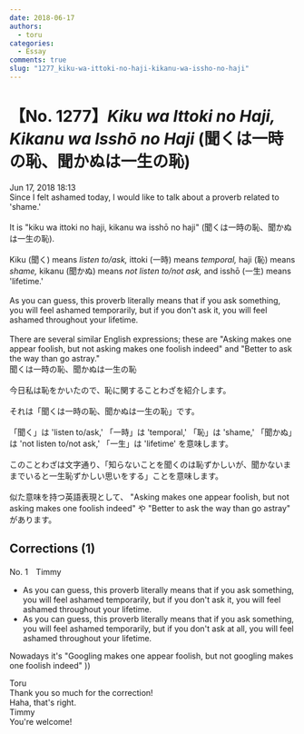```yaml
---
date: 2018-06-17
authors:
  - toru
categories:
  - Essay
comments: true
slug: "1277_kiku-wa-ittoki-no-haji-kikanu-wa-issho-no-haji"
---
```


# 【No. 1277】<strong><em>Kiku wa Ittoki no Haji, Kikanu wa Isshō no Haji</em></strong> (聞くは一時の恥、聞かぬは一生の恥)
<div class="date">Jun 17, 2018 18:13</div>
<div id="post"><div id="body_show_ori">
Since I felt ashamed today, I would like to talk about a proverb related to 'shame.'<br/><br/>It is "kiku wa ittoki no haji, kikanu wa isshō no haji" (聞くは一時の恥、聞かぬは一生の恥).<br/><br/>Kiku (聞く) means <em>listen to/ask,</em> ittoki (一時) means <em>temporal,</em> haji (恥) means <em>shame,</em> kikanu (聞かぬ) means <em>not listen to/not ask,</em> and isshō (一生) means 'lifetime.'<br/><br/>As you can guess, this proverb literally means that if you ask something, you will feel ashamed temporarily, but if you don't ask it, you will feel ashamed throughout your lifetime.<br/><br/>There are several similar English expressions; these are "Asking makes one appear foolish, but not asking makes one foolish indeed" and "Better to ask the way than go astray."
</div></div>

<!-- more -->

<div id="post_ja"><div id="body_show_mo">
聞くは一時の恥、聞かぬは一生の恥<br/><br/>今日私は恥をかいたので、恥に関することわざを紹介します。<br/><br/>それは「聞くは一時の恥、聞かぬは一生の恥」です。<br/><br/>「聞く」は 'listen to/ask,' 「一時」は 'temporal,' 「恥」は 'shame,' 「聞かぬ」は 'not  listen to/not ask,' 「一生」は 'lifetime' を意味します。<br/><br/>このことわざは文字通り、「知らないことを聞くのは恥ずかしいが、聞かないままでいると一生恥ずかしい思いをする」ことを意味します。<br/><br/>似た意味を持つ英語表現として、 "Asking makes one appear foolish, but not asking makes one foolish indeed" や "Better to ask the way than go astray" があります。
</div></div>

## Corrections (1)
<div id="block"><div class="first_name"> No. 1　<span class="just_name">Timmy</span></div><div id="block2">
<ul class="correction_field">
<li class="incorrect">As you can guess, this proverb literally means that if you ask something, you will feel ashamed temporarily, but if you don't ask it, you will feel ashamed throughout your lifetime.</li>
<li class="corrected correct">
As you can guess, this proverb literally means that if you ask something, you will feel ashamed temporarily, but if you don't ask <span class="f_blue">at all</span>, you will feel ashamed throughout your lifetime.
</li>
</ul>
<p class="comment_small">
 Nowadays it's "Googling makes one appear foolish, but not googling makes one foolish indeed" ))
</p>

</div><div class="name"><span class="just_name">Toru</span><br>
Thank you so much for the correction!<br/>Haha, that's right.
</div>
<div class="name"><span class="just_name">Timmy</span><br>
You're welcome!
</div>
</div>
